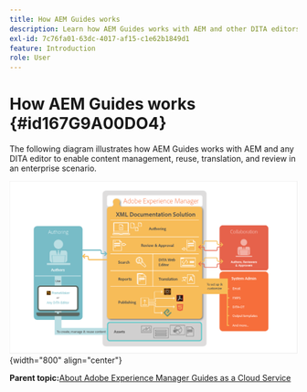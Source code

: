 ```yaml
---
title: How AEM Guides works
description: Learn how AEM Guides works with AEM and other DITA editors to empower content management, reuse, translation, and review in an enterprise scenario.
exl-id: 7c76fa01-63dc-4017-af15-c1e62b1849d1
feature: Introduction
role: User
---
```

# How AEM Guides works {#id167G9A00DO4}

The following diagram illustrates how AEM Guides works with AEM and any DITA editor to enable content management, reuse, translation, and review in an enterprise scenario.

![](images/xml-add-on-how-it-works.png){width="800" align="center"}


**Parent topic:**[About Adobe Experience Manager Guides as a Cloud Service](intro.md)
